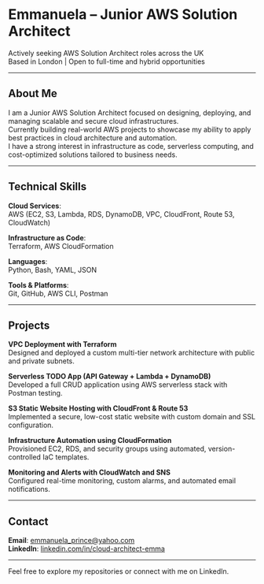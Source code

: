 # Emmanuela – Junior AWS Solution Architect  

Actively seeking AWS Solution Architect roles across the UK  
Based in London | Open to full-time and hybrid opportunities  

---

## About Me  

I am a Junior AWS Solution Architect focused on designing, deploying, and managing scalable and secure cloud infrastructures.  
Currently building real-world AWS projects to showcase my ability to apply best practices in cloud architecture and automation.  
I have a strong interest in infrastructure as code, serverless computing, and cost-optimized solutions tailored to business needs.

---

## Technical Skills  

**Cloud Services**:  
AWS (EC2, S3, Lambda, RDS, DynamoDB, VPC, CloudFront, Route 53, CloudWatch)  

**Infrastructure as Code**:  
Terraform, AWS CloudFormation  

**Languages**:  
Python, Bash, YAML, JSON  

**Tools & Platforms**:  
Git, GitHub, AWS CLI, Postman  

---

## Projects  

**VPC Deployment with Terraform**  
Designed and deployed a custom multi-tier network architecture with public and private subnets.  

**Serverless TODO App (API Gateway + Lambda + DynamoDB)**  
Developed a full CRUD application using AWS serverless stack with Postman testing.  

**S3 Static Website Hosting with CloudFront & Route 53**  
Implemented a secure, low-cost static website with custom domain and SSL configuration.  

**Infrastructure Automation using CloudFormation**  
Provisioned EC2, RDS, and security groups using automated, version-controlled IaC templates.  

**Monitoring and Alerts with CloudWatch and SNS**  
Configured real-time monitoring, custom alarms, and automated email notifications.  

---

## Contact  

**Email**: [emmanuela_prince@yahoo.com](mailto:emmanuela_prince@yahoo.com)  
**LinkedIn**: [linkedin.com/in/cloud-architect-emma](https://www.linkedin.com/in/cloud-architect-emma)  

---

Feel free to explore my repositories or connect with me on LinkedIn.
